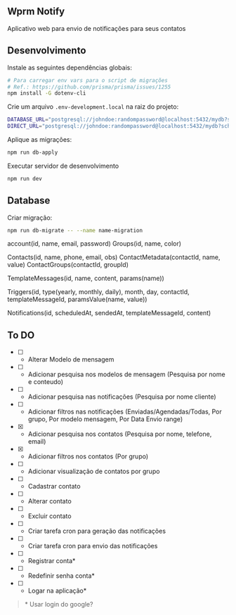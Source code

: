 ## Wprm Notify

Aplicativo web para envio de notificações para seus contatos

## Desenvolvimento

Instale as seguintes dependências globais:

```sh
# Para carregar env vars para o script de migrações
# Ref.: https://github.com/prisma/prisma/issues/1255
npm install -G dotenv-cli
```

Crie um arquivo `.env-development.local` na raiz do projeto:

```sh
DATABASE_URL="postgresql://johndoe:randompassword@localhost:5432/mydb?schema=public"
DIRECT_URL="postgresql://johndoe:randompassword@localhost:5432/mydb?schema=public"
```

Aplique as migrações:

```sh
npm run db-apply
```

Executar servidor de desenvolvimento

```bash
npm run dev
```

## Database

Criar migração:

```sh
npm run db-migrate -- --name name-migration
```

account(id, name, email, password)
Groups(id, name, color)

Contacts(id, name, phone, email, obs)
ContactMetadata(contactId, name, value)
ContactGroups(contactId, groupId)

TemplateMessages(id, name, content, params(name))

Triggers(id, type(yearly, monthly, daily), month, day, contactId, templateMessageId, paramsValue(name, value))

Notifications(id, scheduledAt, sendedAt, templateMessageId, content)

## To DO

- [ ] - Alterar Modelo de mensagem
- [ ] - Adicionar pesquisa nos modelos de mensagem (Pesquisa por nome e conteudo)
- [ ] - Adicionar pesquisa nas notificações (Pesquisa por nome cliente)
- [ ] - Adicionar filtros nas notificações (Enviadas/Agendadas/Todas, Por grupo, Por modelo mensagem, Por Data Envio range)
- [x] - Adicionar pesquisa nos contatos (Pesquisa por nome, telefone, email)
- [x] - Adicionar filtros nos contatos (Por grupo)
- [ ] - Adicionar visualização de contatos por grupo
- [ ] - Cadastrar contato
- [ ] - Alterar contato
- [ ] - Excluir contato
- [ ] - Criar tarefa cron para geração das notificações
- [ ] - Criar tarefa cron para envio das notificações
- [ ] - Registrar conta*
- [ ] - Redefinir senha conta*
- [ ] - Logar na aplicação*

>  \* Usar login do google?
